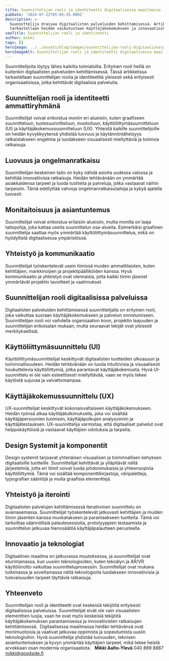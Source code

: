 ```yaml
---
title: Suunnittelijan rooli ja identiteetti digitaalisessa maailmassa
pubDate: '2024-07-22T05:05:35.000Z'
description: >-
  Suunnittelija draivaa digitaalisten palveluiden kehittämisessä. Artikkelissa
  tarkastellaan heidän vaikutustaan käyttäjäkokemukseen ja innovaatioihin.
seoTitle: Suunnittelijan rooli ja identiteetti
author: mikki
tags: []
heroImage: ../../assets/blog/images/suunnittelijan-rooli-digitaalisessa-maailmassa/featured.webp
heroImageAlt: Suunnittelijan rooli ja identiteetti digitaalisessa maailmassa
---
```


Suunnittelijoita löytyy lähes kaikilta toimialoilta. Erityinen rooli heillä on kuitenkin digitaalisten palveluiden kehittämisessä. Tässä artikkelissa tarkastellaan suunnittelijan roolia ja identiteettiä yleisesti sekä erityisesti organisaatioissa, jotka kehittävät digitaalisia palveluita.

## **Suunnittelijan rooli ja identiteetti ammattiryhmänä**

Suunnittelijat voivat erikoistua moniin eri alueisiin, kuten graafiseen suunnitteluun, tuotesuunnitteluun, muotoiluun, käyttöliittymäsuunnitteluun (UI) ja käyttäjäkokemussuunnitteluun (UX). Yhteistä kaikille suunnittelijoille on heidän kyvykkyytensä yhdistää luovuus ja käytännönläheisyys ratkaistakseen ongelmia ja luodakseen visuaalisesti miellyttäviä ja toimivia ratkaisuja.

## **Luovuus ja ongelmanratkaisu**

Suunnittelijan keskeinen taito on kyky nähdä asioita uudessa valossa ja kehittää innovatiivisia ratkaisuja. Heidän tehtävänään on ymmärtää asiakkaidensa tarpeet ja luoda tuotteita ja palveluja, jotka vastaavat näihin tarpeisiin. Tämä edellyttää vahvoja ongelmanratkaisutaitoja ja kykyä ajatella luovasti.

## **Monitaitoisuus ja asiantuntemus**

Suunnittelijat voivat erikoistua erilaisiin alueisiin, mutta monilla on laaja taitopohja, joka kattaa useita suunnittelun osa-alueita. Esimerkiksi graafinen suunnittelija saattaa myös ymmärtää käyttöliittymäsuunnittelua, mikä on hyödyllistä digitaalisessa ympäristössä.

## **Yhteistyö ja kommunikaatio**

Suunnittelijat työskentelevät usein tiimissä muiden ammattilaisten, kuten kehittäjien, markkinoijien ja projektipäälliköiden kanssa. Hyvä kommunikaatio ja yhteistyö ovat olennaisia, jotta kaikki tiimin jäsenet ymmärtävät projektin tavoitteet ja vaatimukset.

## **Suunnittelijan rooli digitaalisissa palveluissa**

Digitaalisten palveluiden kehittämisessä suunnittelijalla on erityinen rooli, joka vaikuttaa suoraan käyttäjäkokemukseen ja palvelun onnistumiseen. Suunnittelijan rooli voi vaihdella organisaation koon, projektin laajuuden ja suunnittelijan erikoisalan mukaan, mutta seuraavat tekijät ovat yleisesti merkityksellisiä.

## **Käyttöliittymäsuunnittelu (UI)**

Käyttöliittymäsuunnittelijat keskittyvät digitaalisten tuotteiden ulkoasuun ja toiminnallisuuteen. Heidän tehtävänään on luoda intuitiivisia ja visuaalisesti houkuttelevia käyttöliittymiä, jotka parantavat käyttäjäkokemusta. Hyvä UI-suunnittelu ei ole vain esteettisesti miellyttävää, vaan se myös tekee käytöstä sujuvaa ja vaivattomampaa.

## **Käyttäjäkokemussuunnittelu (UX)**

UX-suunnittelijat keskittyvät kokonaisvaltaiseen käyttäjäkokemukseen. Heidän työnsä alkaa käyttäjätutkimuksella, joka voi sisältää käyttäjäpersoonien luomisen, käyttäjäpolkujen analysoinnin ja käyttäjätestauksen. UX-suunnittelija varmistaa, että digitaaliset palvelut ovat helppokäyttöisiä ja vastaavat käyttäjien odotuksia ja tarpeita.

## **Design Systemit ja komponentit**

Design systemit tarjoavat yhtenäisen visuaalisen ja toiminnallisen kehyksen digitaalisille tuotteille. Suunnittelijat kehittävät ja ylläpitävät näitä järjestelmiä, jotta eri tiimit voivat luoda johdonmukaisia ja yhteensopivia käyttöliittymiä. Tämä voi sisältää komponenttikirjastoja, väripaletteja, typografian sääntöjä ja muita graafisia elementtejä.

## **Yhteistyö ja iterointi**

Digitaalisten palvelujen kehittämisessä iteratiivinen suunnittelu on avainasemassa. Suunnittelijat työskentelevät jatkuvasti kehittäjien ja muiden tiimin jäsenten kanssa muokatakseen ja parantaakseen tuotteita. Tämä voi tarkoittaa säännöllisiä palautesessioita, prototyyppien testaamista ja suunnittelun jatkuvaa hienosäätöä käyttäjäpalautteen perusteella.

## **Innovaatio ja teknologiat**

Digitaalinen maailma on jatkuvassa muutoksessa, ja suunnittelijat ovat eturintamassa, kun uusien teknologioiden, kuten tekoälyn ja AR/VR käyttöönotto vaikuttaa suunnitteluprosessiin. Suunnittelijat ovat mukana tutkimassa ja soveltamassa näitä teknologioita luodakseen innovatiivisia ja tulevaisuuden tarpeet täyttäviä ratkaisuja.

## **Yhteenveto**

Suunnittelijan rooli ja identiteetti ovat keskeisiä tekijöitä erityisesti digitaalisissa palveluissa. Suunnittelijat eivät ole vain visuaalisten elementtien luojia, vaan he ovat myös keskeisiä tekijöitä käyttäjäkokemuksen parantamisessa ja innovatiivisten ratkaisujen kehittämisessä.  Digitaalisessa maailmassa heidän tehtävänsä ovat monimuotoisia ja vaativat jatkuvaa oppimista ja sopeutumista uusiin teknologioihin. Hyvä suunnittelija yhdistää luovuuden, teknisen asiantuntemuksen ja kyvyn ymmärtää käyttäjien tarpeet, mikä tekee heistä arvokkaan osan modernia organisaatiota.   **Mikki Aalto-Ylevä** 040 869 8887 mikki@goodside.fi
